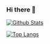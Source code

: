 ### Hi there 👋
[![Github Stats](https://github-readme-stats.vercel.app/api?username=incandescentxxc&count_private=true&show_icons=true&include_all_commits=true&bg_color=DEG,#005AA7,#FFFDE4)](https://github.com/anuraghazra/github-readme-stats)

[![Top Langs](https://github-readme-stats.vercel.app/api/top-langs/?username=IcePear-Jzx&layout=compact&langs_count=6&hide=SystemVerilog,Assembly,Verilog)](https://github.com/anuraghazra/github-readme-stats)


<!--
**incandescentxxc/incandescentxxc** is a ✨ _special_ ✨ repository because its `README.md` (this file) appears on your GitHub profile.

Here are some ideas to get you started:

- 🔭 I’m currently working on ...
- 🌱 I’m currently learning ...
- 👯 I’m looking to collaborate on ...
- 🤔 I’m looking for help with ...
- 💬 Ask me about ...
- 📫 How to reach me: ...
- 😄 Pronouns: ...
- ⚡ Fun fact: ...
-->
